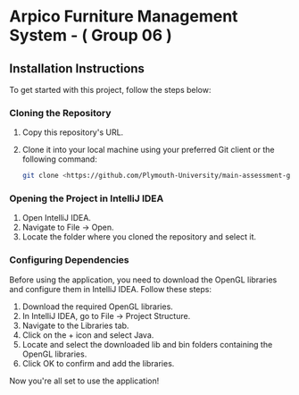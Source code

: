 #   Arpico Furniture Management System - ( Group 06 )

## Installation Instructions

To get started with this project, follow the steps below:

### Cloning the Repository

1. Copy this repository's URL.
2. Clone it into your local machine using your preferred Git client or the following command:

    ```bash
    git clone <https://github.com/Plymouth-University/main-assessment-group-06.git>
    ```

### Opening the Project in IntelliJ IDEA

1. Open IntelliJ IDEA.
2. Navigate to File -> Open.
3. Locate the folder where you cloned the repository and select it.

### Configuring Dependencies

Before using the application, you need to download the OpenGL libraries and configure them in IntelliJ IDEA. Follow these steps:

1. Download the required OpenGL libraries.
2. In IntelliJ IDEA, go to File -> Project Structure.
3. Navigate to the Libraries tab.
4. Click on the + icon and select Java.
5. Locate and select the downloaded lib and bin folders containing the OpenGL libraries.
6. Click OK to confirm and add the libraries.

Now you're all set to use the application!


